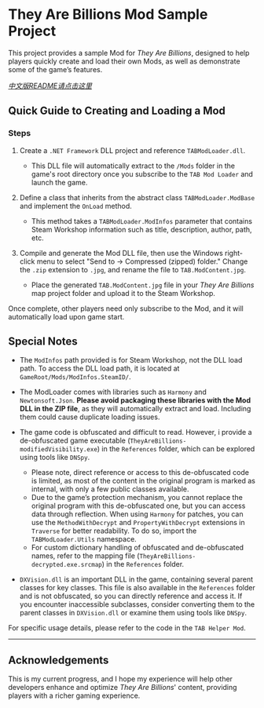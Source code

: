 # They Are Billions Mod Sample Project

This project provides a sample Mod for *They Are Billions*, designed to help players quickly create and load their own Mods, as well as demonstrate some of the game’s features.

*[中文版README请点击这里](README_zh.md)*

## Quick Guide to Creating and Loading a Mod

### Steps
1. Create a `.NET Framework` DLL project and reference `TABModLoader.dll`.
   - This DLL file will automatically extract to the `/Mods` folder in the game's root directory once you subscribe to the `TAB Mod Loader` and launch the game.

2. Define a class that inherits from the abstract class `TABModLoader.ModBase` and implement the `OnLoad` method.
   - This method takes a `TABModLoader.ModInfos` parameter that contains Steam Workshop information such as title, description, author, path, etc.

3. Compile and generate the Mod DLL file, then use the Windows right-click menu to select "Send to -> Compressed (zipped) folder." Change the `.zip` extension to `.jpg`, and rename the file to `TAB.ModContent.jpg`.
   - Place the generated `TAB.ModContent.jpg` file in your *They Are Billions* map project folder and upload it to the Steam Workshop.

Once complete, other players need only subscribe to the Mod, and it will automatically load upon game start.

## Special Notes

- The `ModInfos` path provided is for Steam Workshop, not the DLL load path. To access the DLL load path, it is located at `GameRoot/Mods/ModInfos.SteamID/`.

- The ModLoader comes with libraries such as `Harmony` and `Newtonsoft.Json`. **Please avoid packaging these libraries with the Mod DLL in the ZIP file**, as they will automatically extract and load. Including them could cause duplicate loading issues.

- The game code is obfuscated and difficult to read. However, i provide a de-obfuscated game executable (`TheyAreBillions-modifiedVisibility.exe`) in the `References` folder, which can be explored using tools like `DNSpy`.
   - Please note, direct reference or access to this de-obfuscated code is limited, as most of the content in the original program is marked as internal, with only a few public classes available.
   - Due to the game’s protection mechanism, you cannot replace the original program with this de-obfuscated one, but you can access data through reflection. When using `Harmony` for patches, you can use the `MethodWithDecrypt` and `PropertyWithDecrypt` extensions in `Traverse` for better readability. To do so, import the `TABModLoader.Utils` namespace.
   - For custom dictionary handling of obfuscated and de-obfuscated names, refer to the mapping file (`TheyAreBillions-decrypted.exe.srcmap`) in the `References` folder.

- `DXVision.dll` is an important DLL in the game, containing several parent classes for key classes. This file is also available in the `References` folder and is not obfuscated, so you can directly reference and access it. If you encounter inaccessible subclasses, consider converting them to the parent classes in `DXVision.dll` or examine them using tools like `DNSpy`.

For specific usage details, please refer to the code in the `TAB Helper Mod`.

---

## Acknowledgements
This is my current progress, and I hope my experience will help other developers enhance and optimize *They Are Billions*' content, providing players with a richer gaming experience.